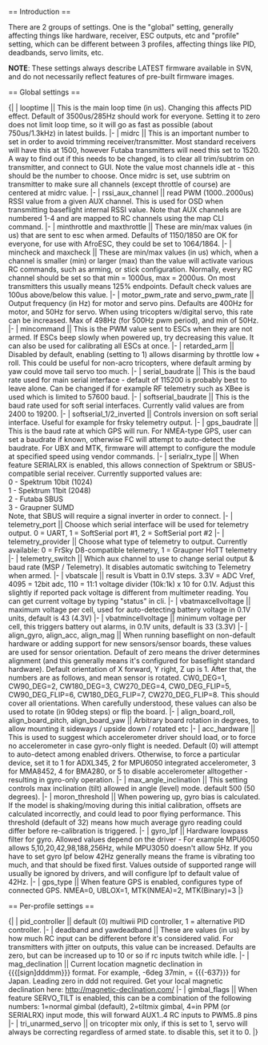 == Introduction ==

There are 2 groups of settings. One is the "global" setting, generally affecting things like hardware, receiver, ESC outputs, etc and "profile" setting, which can be different between 3 profiles, affecting things like PID, deadbands, servo limits, etc.

**NOTE**: These settings always describe LATEST firmware available in SVN, and do not necessarily reflect features of pre-built firmware images.

== Global settings ==

{| 
| looptime || This is the main loop time (in us). Changing this affects PID effect. Default of 3500us/285Hz should work  for everyone. Setting it to zero does not limit loop time, so it will go as fast as possible (about 750us/1.3kHz) in latest builds. 
|-
| midrc  || This is an important number to set in order to avoid trimming receiver/transmitter. Most standard receivers will have this at 1500, however Futaba transmitters will need this set to 1520. A way to find out if this needs to be changed, is to clear all trim/subtrim on transmitter, and connect to GUI. Note the value most channels idle at - this should be the number to choose. Once midrc is set, use subtrim on transmitter to make sure all channels (except throttle of course) are centered at midrc value. 
|-
| rssi_aux_channel || read PWM (1000..2000us) RSSI value from a given AUX channel. This is used for OSD when transmitting baseflight internal RSSI value. Note that AUX channels are numbered 1-4 and are mapped to RC channels using the map CLI command.
|-
| minthrottle and maxthrottle || These are min/max values (in us) that are sent to esc when armed. Defaults of 1150/1850 are OK for everyone, for use with AfroESC, they could be set to 1064/1864. 
|-
| mincheck and maxcheck || These are min/max values (in us) which, when a channel is smaller (min) or larger (max) than the value will activate various RC commands, such as arming, or stick configuration. Normally, every RC channel should be set so that min = 1000us, max = 2000us. On most transmitters this usually means 125% endpoints. Default check values are 100us above/below this value. 
|-
| motor_pwm_rate and servo_pwm_rate || Output frequency (in Hz) for motor and servo pins. Defaults are 400Hz for motor, and 50Hz for servo. When using tricopters w/digital servo, this rate can be increased. Max of 498Hz (for 500Hz pwm period), and min of 50Hz. 
|-
| mincommand || This is the PWM value sent to ESCs when they are not armed. If ESCs beep slowly when powered up, try decreasing this value. It can also be used for calibrating all ESCs at once. 
|-
| retarded_arm || Disabled by default, enabling (setting to 1) allows disarming by throttle low + roll. This could be useful for non-acro tricopters, where default arming by yaw could move tail servo too much. 
|-
| serial_baudrate || This is the baud rate used for main serial interface - default of 115200 is probably best to leave alone. Can be changed if for example RF telemetry such as XBee is used which is limited to 57600 baud. 
|- 
| softserial_baudrate || This is the baud rate used for soft serial interfaces. Currently valid values are from 2400 to 19200.
|-
| softserial_1/2_inverted || Controls inversion on soft serial interface. Useful for example for frsky telemetry output.
|-
| gps_baudrate || This is the baud rate at which GPS will run. For NMEA-type GPS, user can set a baudrate if known, otherwise FC will attempt to auto-detect the baudrate. For UBX and MTK, firmware will attempt to configure the module at specified speed using vendor commands. 
|-
| serialrx_type || When feature SERIALRX is enabled, this allows connection of Spektrum or SBUS-compatible serial receiver. Currently supported values are:<br />
0 - Spektrum 10bit (1024)<br />
1 - Spektrum 11bit (2048)<br />
2 - Futaba SBUS<br />
3 - Graupner SUMD<br />
Note, that SBUS will require a signal inverter in order to connect. 
|-
| telemetry_port || Choose which serial interface will be used for telemetry output. 0 = UART, 1 = SoftSerial port #1, 2 = SoftSerial port #2
|-
| telemetry_provider || Choose what type of telemetry to output. Currently available: 0 = FrSky D8-compatible telemetry, 1 = Graupner HoTT telemetry
|-
| telemetry_switch || Which aux channel to use to change serial output & baud rate (MSP / Telemetry). It disables automatic switching to Telemetry when armed.
|-
| vbatscale || result is Vbatt in 0.1V steps. 3.3V = ADC Vref, 4095 = 12bit adc, 110 = 11:1 voltage divider (10k:1k) x 10 for 0.1V. Adjust this slightly if reported pack voltage is different from multimeter reading. You can get current voltage by typing "status" in cli. 
|-
| vbatmaxcellvoltage || maximum voltage per cell, used for auto-detecting battery voltage in 0.1V units, default is 43 (4.3V) 
|-
| vbatmincellvoltage || minimum voltage per cell, this triggers battery out alarms, in 0.1V units, default is 33 (3.3V)
|-
| align_gyro, align_acc, align_mag || When running baseflight on non-default hardware or adding support for new sensors/sensor boards, these values are used for sensor orientation. Default of zero means the driver determines alignment (and this generally means it's configured for baseflight standard hardware). Default orientation of X forward, Y right, Z up is 1. After that, the numbers are as follows, and mean sensor is rotated. CW0_DEG=1, CW90_DEG=2, CW180_DEG=3, CW270_DEG=4, CW0_DEG_FLIP=5, CW90_DEG_FLIP=6, CW180_DEG_FLIP=7, CW270_DEG_FLIP=8. This should cover all orientations. When carefully understood, these values can also be used to rotate (in 90deg steps) or flip the board.
|-
| align_board_roll, align_board_pitch, align_board_yaw || Arbitrary board rotation in degrees, to allow mounting it sideways / upside down / rotated etc 
|-
| acc_hardware || This is used to suggest which accelerometer driver should load, or to force no accelerometer in case gyro-only flight is needed. Default (0) will attempt to auto-detect among enabled drivers. Otherwise, to force a particular device, set it to 1 for ADXL345, 2 for MPU6050 integrated accelerometer, 3 for MMA8452, 4 for BMA280, or 5 to disable accelerometer alltogether - resulting in gyro-only operation. 
|-
| max_angle_inclination || This setting controls max inclination (tilt) allowed in angle (level) mode. default 500 (50 degrees).
|-
| moron_threshold || When powering up, gyro bias is calculated. If the model is shaking/moving during this initial calibration, offsets are calculated incorrectly, and could lead to poor flying performance. This threshold (default of 32) means how much average gyro reading could differ before re-calibration is triggered. 
|-
| gyro_lpf || Hardware lowpass filter for gyro. Allowed values depend on the driver - For example MPU6050 allows 5,10,20,42,98,188,256Hz, while MPU3050 doesn't allow 5Hz. If you have to set gyro lpf below 42Hz generally means the frame is vibrating too much, and that should be fixed first. Values outside of supported range will usually be ignored by drivers, and will configure lpf to default value of 42Hz. 
|-
| gps_type || When feature GPS is enabled, configures type of connected GPS. NMEA=0, UBLOX=1, MTK(NMEA)=2, MTK(Binary)=3 
|}

== Per-profile settings ==

{| 
| pid_controller || default (0) multiwii PID controller, 1 = alternative PID controller. 
|-
| deadband and yawdeadband || These are values (in us) by how much RC input can be different before it's considered valid. For transmitters with jitter on outputs, this value can be increased. Defaults are zero, but can be increased up to 10 or so if rc inputs twitch while idle. 
|-
| mag_declination || Current location magnetic declination in {{{[sign]dddmm}}} format. For example, -6deg 37min, = {{{-637}}} for Japan. Leading zero in ddd not required. Get your local magnetic declination here: http://magnetic-declination.com/ 
|-
| gimbal_flags || When feature SERVO_TILT is enabled, this can be a combination of the following numbers: 1=normal gimbal (default), 2=tiltmix gimbal, 4=in PPM (or SERIALRX) input mode, this will forward AUX1..4 RC inputs to PWM5..8 pins 
|-
| tri_unarmed_servo || on tricopter mix only, if this is set to 1, servo will always be correcting regardless of armed state. to disable this, set it to 0. 
|}